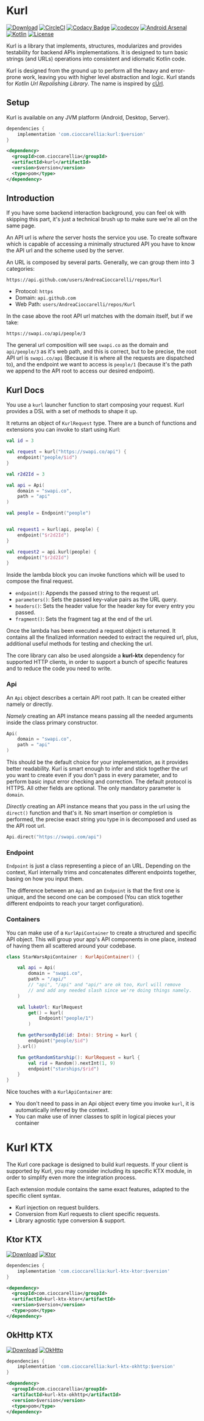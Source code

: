 # Kurl
[![Download](https://api.bintray.com/packages/cioccarellia/kurl/kurl/images/download.svg)](https://bintray.com/cioccarellia/kurl/kurl/_latestVersion)
[![CircleCI](https://circleci.com/gh/AndreaCioccarelli/Kurl/tree/master.svg?style=svg)](https://circleci.com/gh/AndreaCioccarelli/Kurl/tree/master)
[![Codacy Badge](https://api.codacy.com/project/badge/Grade/2d207f5ac27b4aed8276803b18c29115)](https://www.codacy.com/manual/cioccarellia/Kurl?utm_source=github.com&amp;utm_medium=referral&amp;utm_content=AndreaCioccarelli/Kurl&amp;utm_campaign=Badge_Grade)
[![codecov](https://codecov.io/gh/AndreaCioccarelli/Kurl/branch/master/graph/badge.svg)](https://codecov.io/gh/AndreaCioccarelli/Kurl)
[![Android Arsenal](https://img.shields.io/badge/Android%20Arsenal-Kurl-green.svg?style=flat)](https://android-arsenal.com/details/1/8031)
[![Kotlin](https://img.shields.io/badge/Kotlin-1.3.70-orange.svg?style=flat)](https://kotlinlang.org)
[![License](https://img.shields.io/badge/license-Apache%202-4EB1BA.svg?style=flat)](https://www.apache.org/licenses/LICENSE-2.0.html)

Kurl is a library that implements, structures, modularizes and provides testability for backend APIs implementations.
It is designed to turn basic strings (and URLs) operations into consistent and idiomatic Kotlin code.

Kurl is designed from the ground up to perform all the heavy and error-prone work, leaving you with higher level abstraction and logic.
Kurl stands for _Kotlin Url Repolishing Library_. The name is inspired by [cUrl](https://curl.haxx.se).

## Setup
Kurl is available on any JVM platform (Android, Desktop, Server).
```gradle
dependencies {
    implementation 'com.cioccarellia:kurl:$version'
}
```

```xml
<dependency>
  <groupId>com.cioccarellia</groupId>
  <artifactId>kurl</artifactId>
  <version>$version</version>
  <type>pom</type>
</dependency>
```

## Introduction
If you have some backend interaction background, you can feel ok with skipping this part, it's just a technical brush up to make sure we're all on the same page.

An API url is _where_ the server hosts the service you use.
To create software which is capable of accessing a minimally structured API you have to know the API url and the scheme used by the server.

An URL is composed by several parts. 
Generally, we can group them into 3 categories:

```
https://api.github.com/users/AndreaCioccarelli/repos/Kurl
```
- Protocol: `https`
- Domain: `api.github.com`
- Web Path: `users/AndreaCioccarelli/repos/Kurl`

In the case above the root API url matches with the domain itself, but if we take:

```
https://swapi.co/api/people/3
```

The general url composition will see `swapi.co` as the domain and `api/people/3` as it's web path, and this is correct, but to be precise, the root API url is `swapi.co/api` (Because it is where all the requests are dispatched to), and the endpoint we want to access is `people/1` (because it's the path we append to the API root to access our desired endpoint).

## Kurl Docs
You use a `kurl` launcher function to start composing your request.
Kurl provides a DSL with a set of methods to shape it up.

It returns an object of `KurlRequest` type.
There are a bunch of functions and extensions you can invoke to start using Kurl:

```kotlin
val id = 3

val request = kurl("https://swapi.co/api") {
    endpoint("people/$id")
}
```

```kotlin
val r2d2Id = 3

val api = Api(
    domain = "swapi.co",
    path = "api"
)

val people = Endpoint("people")


val request1 = kurl(api, people) {
    endpoint("$r2d2Id")
}

val request2 = api.kurl(people) {
    endpoint("$r2d2Id")
}
```

Inside the lambda block you can invoke functions which will be used to compose the final request.
- `endpoint()`: Appends the passed string to the request url.
- `parameters()`: Sets the passed key-value pairs as the URL query.
- `headers()`: Sets the header value for the header key for every entry you passed.
- `fragment()`: Sets the fragment tag at the end of the url.

Once the lambda has been executed a request object is returned.
It contains all the finalized information needed to extract the required url, plus, additional useful methods for testing and checking the url.

The core library can also be used alongside a **kurl-ktx** dependency for supported HTTP clients, in order to support a bunch of specific features and to reduce the code you need to write.

### Api
An `Api` object describes a certain API root path.
It can be created either namely or directly.

_Namely_ creating an API instance means passing all the needed arguments inside the class primary constructor.
```kotlin
Api(
    domain = "swapi.co",
    path = "api"
)
```
This should be the default choice for your implementation, as it provides better readability.
Kurl is smart enough to infer and stick together the url you want to create even if you don't pass in every parameter, and to perform basic input error checking and correction.
The default protocol is HTTPS. All other fields are optional.
The only mandatory parameter is `domain`.

_Directly_ creating an API instance means that you pass in the url using the `direct()` function and that's it. 
No smart insertion or completion is performed, the precise  exact string you type in is decomposed and used as the API root url.
```kotlin
Api.direct("https://swapi.com/api")
```

### Endpoint
`Endpoint` is just a class representing a piece of an URL.
Depending on the context, Kurl internally trims and concatenates different endpoints together, basing on how you input them.

The difference between an `Api` and an `Endpoint` is that the first one is unique, and the second one can be composed (You can stick together different endpoints to reach your target configuration).

### Containers
You can make use of a `KurlApiContainer` to create a structured and specific API object.
This will group your app's API components in one place, instead of having them all scattered around your codebase.

```kotlin
class StarWarsApiContainer : KurlApiContainer() {

    val api = Api(
        domain = "swapi.co",
        path = "/api/"
        // "api", "/api" and "api/" are ok too, Kurl will remove 
        // and add any needed slash since we're doing things namely.
    )

    val lukeUrl: KurlRequest
        get() = kurl(
            Endpoint("people/1")
        )

    fun getPersonById(id: Into): String = kurl {
        endpoint("people/$id")
    }.url()

    fun getRandomStarship(): KurlRequest = kurl {
        val rid = Random().nextInt(1, 9)
        endpoint("starships/$rid")
    }
}
```
Nice touches with a `KurlApiContainer` are:
- You don't need to pass in an Api object every time you invoke `kurl`, it is automatically inferred by the context.
- You can make use of inner classes to split in logical pieces your container

# Kurl KTX
The Kurl core package is designed to build kurl requests.
If your client is supported by Kurl, you may consider including its specific KTX module, in order to simplify even more the integration process.

Each extension module contains the same exact features, adapted to the specific client syntax.
- Kurl injection on request builders.
- Conversion from Kurl requests to client specific requests.
- Library agnostic type conversion & support.

## Ktor KTX
[![Download](https://api.bintray.com/packages/cioccarellia/kurl/kurl-ktx-ktor/images/download.svg)](https://bintray.com/cioccarellia/kurl/kurl-ktx-ktor/_latestVersion)
[![Ktor](https://img.shields.io/badge/Ktor-1.3.0-purple.svg?style=flat)](https://ktor.io)
```gradle
dependencies {
    implementation 'com.cioccarellia:kurl-ktx-ktor:$version'
}
```

```xml
<dependency>
  <groupId>com.cioccarellia</groupId>
  <artifactId>kurl-ktx-ktor</artifactId>
  <version>$version</version>
  <type>pom</type>
</dependency>
```

## OkHttp KTX
[![Download](https://api.bintray.com/packages/cioccarellia/kurl/kurl-ktx-okhttp/images/download.svg)](https://bintray.com/cioccarellia/kurl/kurl-ktx-okhttp/_latestVersion)
[![OkHttp](https://img.shields.io/badge/OkHttp-4.4.0-purple.svg?style=flat)](https://square.github.com/okhttp/)
```gradle
dependencies {
    implementation 'com.cioccarellia:kurl-ktx-okhttp:$version'
}
```

```xml
<dependency>
  <groupId>com.cioccarellia</groupId>
  <artifactId>kurl-ktx-okhttp</artifactId>
  <version>$version</version>
  <type>pom</type>
</dependency>
```

